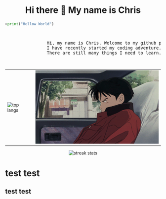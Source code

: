<h1 align="center">Hi there 👋 My name is Chris</h1>

```python
>print("Hellow World")
```

<br>
<pre>
                Hi, my name is Chris. Welcome to my github profile.
                I have recently started my coding adventure.
                There are still many things I need to learn.
</pre>
<br>
<table align="center">
  <tr>
    <td>
      <img src="https://kucielstats.vercel.app/api/top-langs/?username=KucielKrzysztof&layout=compact&theme=dracula" alt="top langs" style="width: 400px;">
    </td>
    <td>
      <img src="assets/car.gif" style="width: 400px;">
    </td>
  </tr>
</table>

<p align="center">
<img src="https://streak-stats.demolab.com/?user=KucielKrzysztof&theme=dracula" alt="streak stats">
</p>

# test test

## test test
